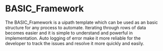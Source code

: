 # BASIC_Framework
The BASIC_Framework is a uipath template which can be used as an basic structure for any process to automate. Iterating through rows of data becomes easier and it is simple to understand and powerful in implementation. Auto logging of error make it more reliable for the developer to track the issues and resolve it more quickly and easily. 
